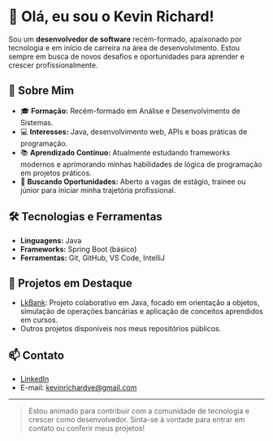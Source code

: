 # 👋 Olá, eu sou o Kevin Richard!

Sou um **desenvolvedor de software** recém-formado, apaixonado por tecnologia e em início de carreira na área de desenvolvimento. Estou sempre em busca de novos desafios e oportunidades para aprender e crescer profissionalmente.

## 🚀 Sobre Mim
- 🎓 **Formação:** Recém-formado em Análise e Desenvolvimento de Sistemas.
- 💻 **Interesses:** Java, desenvolvimento web, APIs e boas práticas de programação.
- 📚 **Aprendizado Contínuo:** Atualmente estudando frameworks modernos e aprimorando minhas habilidades de lógica de programação em projetos práticos.
- 🌱 **Buscando Oportunidades:** Aberto a vagas de estágio, trainee ou júnior para iniciar minha trajetória profissional.

## 🛠️ Tecnologias e Ferramentas
- **Linguagens:** Java
- **Frameworks:** Spring Boot (básico)
- **Ferramentas:** Git, GitHub, VS Code, IntelliJ

## 📂 Projetos em Destaque
- [LkBank](https://github.com/k3vinrich4rd/lk-bank): Projeto colaborativo em Java, focado em orientação a objetos, simulação de operações bancárias e aplicação de conceitos aprendidos em cursos.
- Outros projetos disponíveis nos meus repositórios públicos.

## 📫 Contato
- [LinkedIn](https://www.linkedin.com/in/kevin-richard-b68a54203/)
- E-mail: kevinrichardve@gmail.com

---
> Estou animado para contribuir com a comunidade de tecnologia e crescer como desenvolvedor. Sinta-se à vontade para entrar em contato ou conferir meus projetos!
